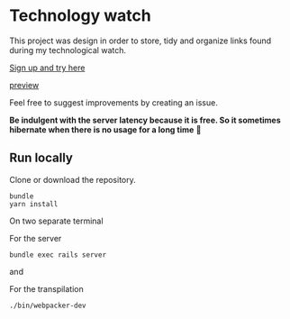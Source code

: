 # Technology watch

This project was design in order to store, tidy and organize links found during my technological watch.

[Sign up and try here](https://technology-watch.herokuapp.com/)

[preview](https://github.com/guillaume-gomez/technology-watch/blob/7e1d4b4ccee5b6a7cc81fce3453389739cee9c36/preview.mp4)

Feel free to suggest improvements by creating an issue.


**Be indulgent with the server latency because it is free. So it sometimes hibernate when there is no usage for a long time** 🙂

## Run locally

Clone or download the repository.

```
bundle
yarn install
```
On two separate terminal

For the server

```
bundle exec rails server
```
and

For the transpilation

```
./bin/webpacker-dev
```
